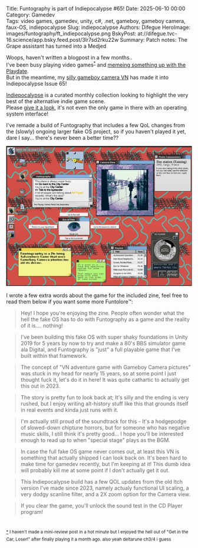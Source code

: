 Title: Funtography is part of Indiepocalypse #65!
Date: 2025-06-10 00:00
Category: Gamedev  
Tags: video games, gamedev, unity, c#, .net, gameboy, gameboy camera, faux-OS, indiepocalypse
Slug: indiepocalypse
Authors: Difegue
HeroImage: images/funtography/ft_indiepocalypse.png
BskyPost: at://difegue.tvc-16.science/app.bsky.feed.post/3lr7sd2rku22w
Summary: Patch notes: The Grape assistant has turned into a Medjed

Woops, haven't written a blogpost in a few months..  
I've been busy playing video games<sup id="ref-1">[*](#note-1)</sup> and [memeing something up with the Playdate](https://bsky.app/profile/difegue.tvc-16.science/post/3lqo3v7c3cc2k).  
But in the meantime, my [silly gameboy camera VN](./funtography.html) has made it into Indiepocalypse Issue 65!  

[Indiepocalypse](https://pizzapranks.com/) is a curated monthly collection looking to highlight the very best of the alternative indie game scene.  
Please [give it a look](https://pizzapranks.itch.io/indiepocalypse-65), it's not even the only game in there with an operating system interface!  

I've remade a build of Funtography that includes a few QoL changes from the (slowly) ongoing larger fake OS project, so if you haven't played it yet, dare I say... there's never been a better time??  

![I actually finally made a proper icon for the clock but it's not in this screenshot smh](./images/funtography/ft_indiepocalypse.png)  

I wrote a few extra words about the game for the included zine, feel free to read them below if you want some more Funtolore™️:  

> Hey! I hope you're enjoying the zine.
People often wonder what the hell the fake OS has to do with Funtography as a game and the reality of it is.... nothing! 

> I've been building this fake OS with super shaky foundations in Unity 2019 for 5 years by now to try and make a 80's BBS simulator game ala Digital, and Funtography is "just" a full playable game that I've built within that framework.

>The concept of "VN adventure game with Gameboy Camera pictures" was stuck in my head for nearly 15 years, so at some point I just thought fuck it, let's do it in here! It was quite cathartic to actually get this out in 2023.

>The story is pretty fun to look back at; It's silly and the ending is very rushed, but I enjoy writing alt-history stuff like this that grounds itself in real events and kinda just runs with it. 

>I'm actually still proud of the soundtrack for this - It's a hodgepodge of slowed-down chiptune horrors, but for someone who has negative music skills, I still think it's pretty good... 
I hope you'll be interested enough to read up to when "special stage" plays as the BGM. 

>In case the full fake OS game never comes out, at least this VN is something that actually shipped I can look back on. It's been hard to make time for gamedev recently, but I'm keeping at it! 
This dumb idea will probably kill me at some point if I don't actually get it out.

>This Indiepocalypse build has a few QOL updates from the old Itch version I've made since 2023, namely actualy functional UI scaling, a very dodgy scanline filter, and a 2X zoom option for the Camera view.

>If you clear the game, you'll unlock the sound test in the CD Player program! 


#

<sup id="note-1">[\*](#ref-1) I haven't made a mini-review post in a hot minute but I enjoyed the hell out of "Get in the Car, Loser!" after finally playing it a month ago. also yeah deltarune ch3/4 i guess </sup>  